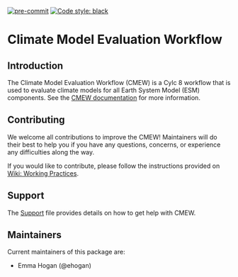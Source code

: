 [![pre-commit](https://img.shields.io/badge/pre--commit-enabled-brightgreen?logo=pre-commit&logoColor=white)](https://github.com/pre-commit/pre-commit)
[![Code style: black](https://img.shields.io/badge/code%20style-black-000000.svg)](https://github.com/psf/black)

# Climate Model Evaluation Workflow

## Introduction

The Climate Model Evaluation Workflow (CMEW) is a Cylc 8 workflow that is used
to evaluate climate models for all Earth System Model (ESM) components. See the
[CMEW documentation](https://www-hc/~esmval/cmew/cmew-latest/) for more information.

## Contributing

We welcome all contributions to improve the CMEW! Maintainers will do their
best to help you if you have any questions, concerns, or experience any
difficulties along the way.

If you would like to contribute, please follow the instructions provided on
[Wiki: Working Practices](https://github.com/MetOffice/CMEW/wiki/Working-Practices).

## Support
The [Support](SUPPORT.md) file provides details on how to get help with CMEW.

## Maintainers

Current maintainers of this package are:

* Emma Hogan (@ehogan)
